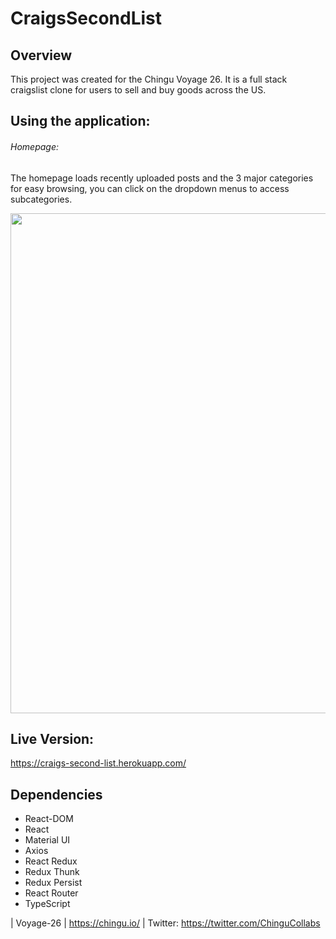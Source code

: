 # CraigsSecondList

## Overview

This project was created for the Chingu Voyage 26. It is a full stack craigslist clone for users to sell and buy goods across the US.

## Using the application:

###### Homepage: 

The homepage loads recently uploaded posts and the 3 major categories for easy browsing, you can click on the dropdown menus to access subcategories.

<img src="https://live.staticflickr.com/65535/51143366645_46b449ed6f_k.jpg" width=800 />

## Live Version:

https://craigs-second-list.herokuapp.com/

## Dependencies

- React-DOM
- React
- Material UI
- Axios
- React Redux
- Redux Thunk
- Redux Persist
- React Router
- TypeScript

| Voyage-26 | https://chingu.io/ | Twitter: https://twitter.com/ChinguCollabs
